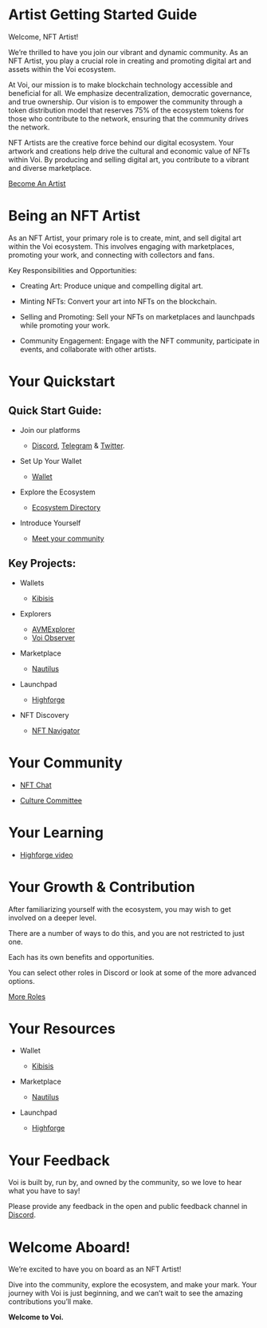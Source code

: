 # Artist Getting Started Guide

Welcome, NFT Artist!

We’re thrilled to have you join our vibrant and dynamic community. As an NFT Artist, you play a crucial role in creating and promoting digital art and assets within the Voi ecosystem.

At Voi, our mission is to make blockchain technology accessible and beneficial for all. We emphasize decentralization, democratic governance, and true ownership. Our vision is to empower the community through a token distribution model that reserves 75% of the ecosystem tokens for those who contribute to the network, ensuring that the community drives the network.

NFT Artists are the creative force behind our digital ecosystem. Your artwork and creations help drive the cultural and economic value of NFTs within Voi. By producing and selling digital art, you contribute to a vibrant and diverse marketplace.

[Become An Artist](https://discord.com/channels/1055863853633785857/1157678590196973728/1257675380454723604)

# Being an NFT Artist

As an NFT Artist, your primary role is to create, mint, and sell digital art within the Voi ecosystem. This involves engaging with marketplaces, promoting your work, and connecting with collectors and fans.

Key Responsibilities and Opportunities:

- Creating Art: Produce unique and compelling digital art.

- Minting NFTs: Convert your art into NFTs on the blockchain.

- Selling and Promoting: Sell your NFTs on marketplaces and launchpads while promoting your work.

- Community Engagement: Engage with the NFT community, participate in events, and collaborate with other artists.


# Your Quickstart

## Quick Start Guide:

- Join our platforms 
    - [Discord](https://discord.gg/vnFbrJrHeW), [Telegram](https://t.me/VoiOfficial) & [Twitter](https://x.com/Voi_Net).

- Set Up Your Wallet
    - [Wallet](https://kibis.is/)

- Explore the Ecosystem
    - [Ecosystem Directory](https://airtable.com/apphFYuejZFJJG0i6/shru2v6BXxUaAEU7O)

- Introduce Yourself
    - [Meet your community](https://discord.com/channels/1055863853633785857/1232372948459847690)

## Key Projects:

- Wallets
    - [Kibisis](https://kibis.is/)

- Explorers
    - [AVMExplorer](https://avmexplorer.com/)
    - [Voi Observer](https://voi.observer/explorer/home)

- Marketplace
    - [Nautilus](https://nautilus.sh/)

- Launchpad
    - [Highforge](https://highforge.io/explore)

- NFT Discovery
    - [NFT Navigator](https://nftnavigator.xyz/)

# Your Community

- [NFT Chat](https://discord.com/channels/1055863853633785857/1232372948459847690)

- [Culture Committee](../governance/committees/nfts.md)


# Your Learning

- [Highforge video](https://www.youtube.com/watch?v=5InoN4joQMc) 

# Your Growth & Contribution

After familiarizing yourself with the ecosystem, you may wish to get involved on a deeper level. 

There are a number of ways to do this, and you are not restricted to just one. 

Each has its own benefits and opportunities. 

You can select other roles in Discord or look at some of the more advanced options.

[More Roles](become-a-rebel.md)

# Your Resources

- Wallet
    - [Kibisis](https://kibis.is/)

- Marketplace
    - [Nautilus](https://nautilus.sh/)

- Launchpad
    - [Highforge](https://highforge.io/explore)

# Your Feedback

Voi is built by, run by, and owned by the community, so we love to hear what you have to say! 

Please provide any feedback in the open and public feedback channel in [Discord](https://discord.com/channels/1055863853633785857/1201927574289403974).


# Welcome Aboard!

We’re excited to have you on board as an NFT Artist! 

Dive into the community, explore the ecosystem, and make your mark. Your journey with Voi is just beginning, and we can’t wait to see the amazing contributions you’ll make.

**Welcome to Voi.**
